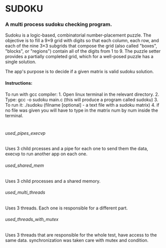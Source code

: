 <h1> SUDOKU </h1>
<h3> A multi process sudoku checking program. </h3>

Sudoku is a logic-based, combinatorial number-placement puzzle. 
The objective is to fill a 9×9 grid with digits so that each column, each row, and each of the nine 3×3 subgrids that compose the grid 
(also called "boxes", "blocks", or "regions") contain all of the digits from 1 to 9. 
The puzzle setter provides a partially completed grid, which for a well-posed puzzle has a single solution.

The app's purpose is to decide if a given matrix is valid sudoku solution.

<h4> Instructions: </h4>
To run with gcc compiler:
1. Open linux terminal in the relevant directory.
2. Type: gcc -o sudoku main.c (this will produce a program called sudoku)
3. To run it: ./sudoku <filename> (filname [optional] - a text file with a sudoku matrix)
4. if no file was given you will have to type in the matrix num by num inside the terminal.

<h1> </h1>

<h6> used_pipes_execvp </h6>
Uses 3 child prcesses and a pipe for each one to send them the data, execvp to run another app on each one.

<h6> used_shared_mem </h6>
Uses 3 child processes and a shared memory.

<h6> used_multi_threads </h6>
Uses 3 threads. Each one is responsible for a different part.

<h6> used_threads_with_mutex </h6>
Uses 3 threads that are responsible for the whole test, have access to the same data.
synchronization was taken care with mutex and condition.

